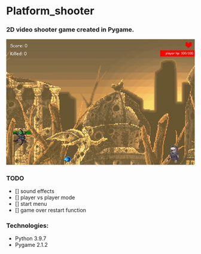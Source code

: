 # Platform_shooter
### 2D video shooter game created in Pygame.
![ALT_TEXT](game.gif)
### TODO
- [] sound effects
- [] player vs player mode
- [] start menu
- [] game over restart function
### Technologies:
* Python 3.9.7
* Pygame 2.1.2




